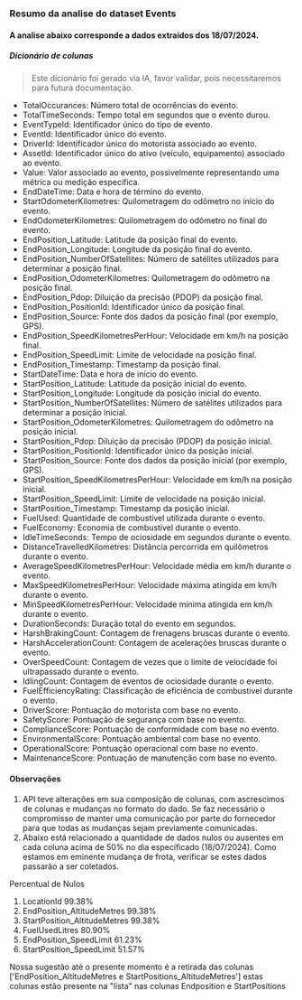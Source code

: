 ### Resumo da analise do dataset Events
#### A analise abaixo corresponde a dados extraídos dos 18/07/2024.

##### Dicionário de colunas
> Este dicionário foi gerado via IA, favor validar, pois necessitaremos para futura documentação.

- TotalOccurances: Número total de ocorrências do evento.
- TotalTimeSeconds: Tempo total em segundos que o evento durou.
- EventTypeId: Identificador único do tipo de evento.
- EventId: Identificador único do evento.
- DriverId: Identificador único do motorista associado ao evento.
- AssetId: Identificador único do ativo (veículo, equipamento) associado ao evento.
- Value: Valor associado ao evento, possivelmente representando uma métrica ou medição específica.
- EndDateTime: Data e hora de término do evento.
- StartOdometerKilometres: Quilometragem do odômetro no início do evento.
- EndOdometerKilometres: Quilometragem do odômetro no final do evento.
- EndPosition_Latitude: Latitude da posição final do evento.
- EndPosition_Longitude: Longitude da posição final do evento.
- EndPosition_NumberOfSatellites: Número de satélites utilizados para determinar a posição final.
- EndPosition_OdometerKilometres: Quilometragem do odômetro na posição final.
- EndPosition_Pdop: Diluição da precisão (PDOP) da posição final.
- EndPosition_PositionId: Identificador único da posição final.
- EndPosition_Source: Fonte dos dados da posição final (por exemplo, GPS).
- EndPosition_SpeedKilometresPerHour: Velocidade em km/h na posição final.
- EndPosition_SpeedLimit: Limite de velocidade na posição final.
- EndPosition_Timestamp: Timestamp da posição final.
- StartDateTime: Data e hora de início do evento.
- StartPosition_Latitude: Latitude da posição inicial do evento.
- StartPosition_Longitude: Longitude da posição inicial do evento.
- StartPosition_NumberOfSatellites: Número de satélites utilizados para determinar a posição inicial.
- StartPosition_OdometerKilometres: Quilometragem do odômetro na posição inicial.
- StartPosition_Pdop: Diluição da precisão (PDOP) da posição inicial.
- StartPosition_PositionId: Identificador único da posição inicial.
- StartPosition_Source: Fonte dos dados da posição inicial (por exemplo, GPS).
- StartPosition_SpeedKilometresPerHour: Velocidade em km/h na posição inicial.
- StartPosition_SpeedLimit: Limite de velocidade na posição inicial.
- StartPosition_Timestamp: Timestamp da posição inicial.
- FuelUsed: Quantidade de combustível utilizada durante o evento.
- FuelEconomy: Economia de combustível durante o evento.
- IdleTimeSeconds: Tempo de ociosidade em segundos durante o evento.
- DistanceTravelledKilometres: Distância percorrida em quilômetros durante o evento.
- AverageSpeedKilometresPerHour: Velocidade média em km/h durante o evento.
- MaxSpeedKilometresPerHour: Velocidade máxima atingida em km/h durante o evento.
- MinSpeedKilometresPerHour: Velocidade mínima atingida em km/h durante o evento.
- DurationSeconds: Duração total do evento em segundos.
- HarshBrakingCount: Contagem de frenagens bruscas durante o evento.
- HarshAccelerationCount: Contagem de acelerações bruscas durante o evento.
- OverSpeedCount: Contagem de vezes que o limite de velocidade foi ultrapassado durante o evento.
- IdlingCount: Contagem de eventos de ociosidade durante o evento.
- FuelEfficiencyRating: Classificação de eficiência de combustível durante o evento.
- DriverScore: Pontuação do motorista com base no evento.
- SafetyScore: Pontuação de segurança com base no evento.
- ComplianceScore: Pontuação de conformidade com base no evento.
- EnvironmentalScore: Pontuação ambiental com base no evento.
- OperationalScore: Pontuação operacional com base no evento.
- MaintenanceScore: Pontuação de manutenção com base no evento.

#### Observações
1. API teve alterações em sua composição de colunas, com ascrescimos de colunas e mudanças no formato do dado. Se faz necessário o compromisso de manter uma comunicação por parte do fornecedor para que todas as mudanças sejam previamente comunicadas.
2. Abaixo está relacionado a quantidade de dados nulos ou ausentes em cada coluna acima de 50% no dia especificado (18/07/2024). Como estamos em eminente mudança de frota, verificar se estes dados passarão a ser coletados.

Percentual de Nulos
1. LocationId	99.38%
2. EndPosition_AltitudeMetres	99.38%
3. StartPosition_AltitudeMetres	99.38%
4. FuelUsedLitres	80.90%
5. EndPosition_SpeedLimit	61.23%
6. StartPosition_SpeedLimit	51.57%

Nossa sugestão até o presente momento é a retirada das colunas ['EndPosition_AltitudeMetres e StartPositions_AltitudeMetres'] estas colunas estão presente na "lista" nas colunas Endposition e StartPositions
